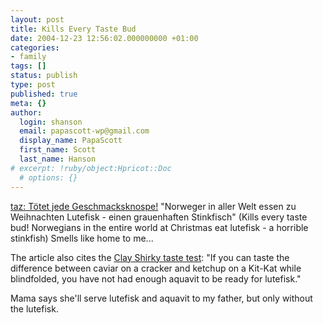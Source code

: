 ```yaml
---
layout: post
title: Kills Every Taste Bud
date: 2004-12-23 12:56:02.000000000 +01:00
categories:
- family
tags: []
status: publish
type: post
published: true
meta: {}
author:
  login: shanson
  email: papascott-wp@gmail.com
  display_name: PapaScott
  first_name: Scott
  last_name: Hanson
# excerpt: !ruby/object:Hpricot::Doc
  # options: {}
---
```

<p><a title="taz 14.12.04 Tötet jede Geschmacksknospe" href="http://www.taz.de/pt/2004/12/14/a0214.nf/text">taz: Tötet jede Geschmacksknospe!</a> "Norweger in aller Welt essen zu Weihnachten Lutefisk - einen grauenhaften Stinkfisch" (Kills every taste bud! Norwegians in the entire world at Christmas eat lutefisk - a horrible stinkfish) Smells like home to me... </p>
<p>The article also cites the <a href="http://groups.google.de/groups?selm=3bt4kg%245uh%40bdt.bdt.com">Clay Shirky taste test</a>: "If you can taste the difference between caviar on a cracker and ketchup on a Kit-Kat while blindfolded, you have not had enough aquavit to be ready for lutefisk." </p>
<p>Mama says she'll serve lutefisk and aquavit to my father, but only without the lutefisk.</p>
